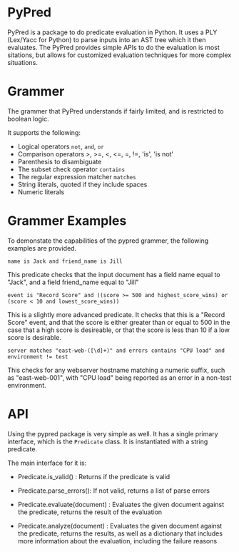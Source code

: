 PyPred
======

PyPred is a package to do predicate evaluation in Python. It uses a
PLY (Lex/Yacc for Python) to parse inputs into an AST tree which it
then evaluates. The PyPred provides simple APIs to do the evaluation
is most sitations, but allows for customized evaluation techniques for
more complex situations.

Grammer
=======

The grammer that PyPred understands if fairly limited, and is restricted
to boolean logic.

It supports the following:

* Logical operators `not`, `and`, `or`
* Comparison operators >, >=, <, <=, =, !=, 'is', 'is not'
* Parenthesis to disambiguate
* The subset check operator `contains`
* The regular expression matcher `matches`
* String literals, quoted if they include spaces
* Numeric literals

Grammer Examples
================

To demonstate the capabilities of the pypred grammer, the following
examples are provided.

    name is Jack and friend_name is Jill

This predicate checks that the input document has a field name equal to
"Jack", and a field friend\_name equal to "Jill"

    event is "Record Score" and ((score >= 500 and highest_score_wins) or (score < 10 and lowest_score_wins))

This is a slightly more advanced predicate. It checks that this is a "Record Score" event,
and that the score is either greater than or equal to 500 in the case that a high score is desireable,
or that the score is less than 10 if a low score is desirable.

    server matches "east-web-([\d]+)" and errors contains "CPU load" and environment != test

This checks for any webserver hostname matching a numeric suffix, such as "east-web-001", with
"CPU load" being reported as an error in a non-test environment.

API
===

Using the pypred package is very simple as well. It has a single primary
interface, which is the `Predicate` class. It is instantiated with
a string predicate.

The main interface for it is:
* Predicate.is\_valid() : Returns if the predicate is valid

* Predicate.parse\_errors(): If not valid, returns a list of parse errors

* Predicate.evaluate(document) : Evaluates the given document against the predicate,
  returns the result of the evaluation

* Predicate.analyze(document) : Evaluates the given document against the predicate,
  returns the results, as well as a dictionary that includes more information about
  the evaluation, including the failure reasons

